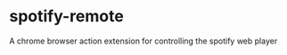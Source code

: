 spotify-remote
==============

A chrome browser action extension for controlling the spotify web player
